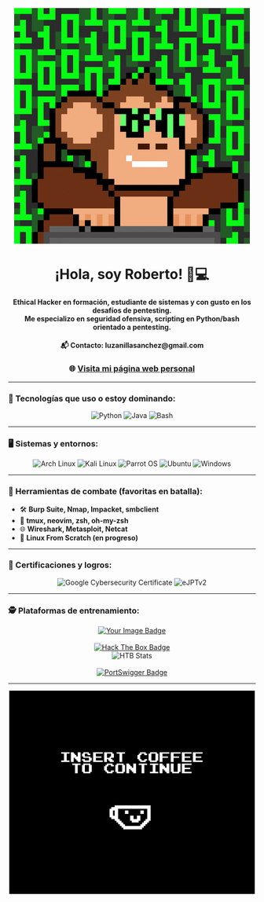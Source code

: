 <div align="center">
<img src="https://raw.githubusercontent.com/RobertoLuzanilla/RobertoLuzanilla/main/Monkey.gif" alt="WelcomeBanner"/>
</div>

<div align="center">
  <h1>¡Hola, soy Roberto! 🐍💻</h1>
  <h4>Ethical Hacker en formación, estudiante de sistemas y con gusto en los desafíos de pentesting.<br/>
  Me especializo en seguridad ofensiva, scripting en Python/bash orientado a pentesting.</h4>
  <h4>📬 Contacto: luzanillasanchez@gmail.com</h4>

  <!-- 🌐 PAGINA WEB -->
  <h3>🌐 <a href="https://robertoluzanilla.github.io/" target="_blank">Visita mi página web personal</a></h3>
</div>

---

### 🧠 Tecnologías que uso o estoy dominando:

<div align="center">
  <img src="https://img.shields.io/badge/Python-3776AB?logo=python&logoColor=fff&style=flat-square" title="Python" />
  <img src="https://img.shields.io/badge/Java-007396?logo=java&logoColor=white&style=flat-square" title="Java" />
  <img src="https://img.shields.io/badge/Bash-121011?logo=gnu-bash&logoColor=white&style=flat-square" title="Bash" />
</div>

---

### 🖥️ Sistemas y entornos:

<div align="center">
  <img src="https://img.shields.io/badge/Arch_Linux-1793D1?logo=arch-linux&logoColor=fff&style=flat-square" title="Arch Linux"/>
  <img src="https://img.shields.io/badge/Kali_Linux-557C94?logo=kali-linux&logoColor=fff&style=flat-square" title="Kali Linux"/>
  <img src="https://img.shields.io/badge/Parrot_OS-00826c?logo=parrot-security&logoColor=white&style=flat-square" title="Parrot OS"/>
  <img src="https://img.shields.io/badge/Ubuntu-E95420?logo=ubuntu&logoColor=white&style=flat-square" title="Ubuntu"/>
  <img src="https://img.shields.io/badge/Windows-0078D6?logo=windows&logoColor=white&style=flat-square" title="Windows"/>
</div>

---

### 🧰 Herramientas de combate (favoritas en batalla):

- 🛠️ **Burp Suite, Nmap, Impacket, smbclient**
- 🐚 **tmux, neovim, zsh, oh-my-zsh**
- 🌐 **Wireshark, Metasploit, Netcat**
- 🐧 **Linux From Scratch (en progreso)**

---

### 🎯 Certificaciones y logros:

<div align="center">
  <img src="https://images.credly.com/size/340x340/images/0bf0f2da-a699-4c82-82e2-56dcf1f2e1c7/image.png" title="Google Cybersecurity Certificate" height="150"/>
  <img src="https://templates.images.credential.net/16921890479543330419421893546260.png" title="eJPTv2" height="150"/>
</div>

---

### 🕵️ Plataformas de entrenamiento:

<div align="center">
  <a href="https://tryhackme.com/p/TU-USUARIO" target="_blank">
    <img src="https://tryhackme-badges.s3.amazonaws.com/Roberto01.png" alt="Your Image Badge" />
  </a>
  <br/><br/>

  <a href="https://app.hackthebox.com/profile/2200488" target="_blank">
    <img src="https://img.shields.io/badge/Hack_The_Box-121212?style=for-the-badge&logo=hackthebox&logoColor=9FEF00" alt="Hack The Box Badge"/>
  </a>
  <br/>
  <img src="https://www.hackthebox.com/badge/image/2200488" alt="HTB Stats" height="70"/>
  <br/><br/>
  <a href="https://portswigger.net/users/TU-USUARIO" target="_blank">
    <img src="https://img.shields.io/badge/PortSwigger-FF6600?style=for-the-badge&logo=PortSwigger&logoColor=white" alt="PortSwigger Badge"/>
  </a>
  <br/>
</div>

---

<div align="center">
<img src="https://raw.githubusercontent.com/RobertoLuzanilla/RobertoLuzanilla/main/Coffe.gif" alt="CoffeeBanner"/>
</div>
